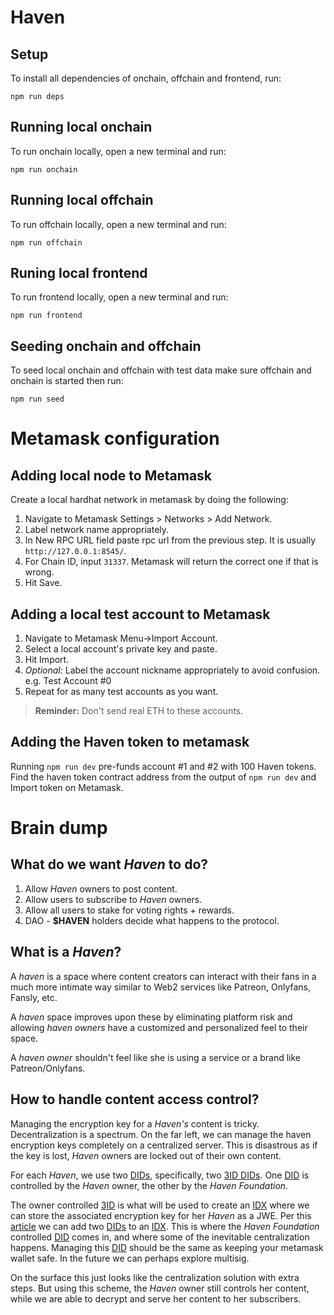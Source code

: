 # Haven

## Setup

To install all dependencies of onchain, offchain and frontend, run:

```shell
npm run deps
```

## Running local onchain

To run onchain locally, open a new terminal and run:

```shell
npm run onchain
```
## Running local offchain
To run offchain locally, open a new terminal and run:
```shell
npm run offchain
```
## Runing local frontend
To run frontend locally, open a new terminal and run:
```shell
npm run frontend
```

## Seeding onchain and offchain
To seed local onchain and offchain with test data make sure offchain and onchain is started then run:
```shell
npm run seed
```

# Metamask configuration

## Adding local node to Metamask

Create a local hardhat network in metamask by doing the following:

1.  Navigate to Metamask Settings > Networks > Add Network.
2.  Label network name appropriately.
3.  In New RPC URL field paste rpc url from the previous step. It is usually `http://127.0.0.1:8545/`.
4.  For Chain ID, input `31337`. Metamask will return the correct one if that is wrong.
5.  Hit Save.

## Adding a local test account to Metamask

1.  Navigate to Metamask Menu->Import Account.
2.  Select a local account's private key and paste.
3.  Hit Import.
4.  _Optional:_ Label the account nickname appropriately to avoid confusion. e.g. Test Account #0
5.  Repeat for as many test accounts as you want.

> **Reminder:** Don't send real ETH to these accounts.

## Adding the Haven token to metamask
Running `npm run dev` pre-funds account #1 and #2 with 100 Haven tokens. Find the haven token contract address from the output of 
`npm run dev` and Import token on Metamask.

# Brain dump
## What do we want _Haven_ to do?

1. Allow _Haven_ owners to post content.
2. Allow users to subscribe to _Haven_ owners.
3. Allow all users to stake for voting rights + rewards.
4. DAO - **$HAVEN** holders decide what happens to the protocol.

## What is a _Haven_?

A _haven_ is a space where content creators can interact with their fans in a much
more intimate way similar to Web2 services like Patreon, Onlyfans, Fansly, etc.

A _haven_ space improves upon these by eliminating platform risk and allowing
_haven owners_ have a customized and personalized feel to their space.

A _haven owner_ shouldn't feel like she is using a service or a brand like Patreon/Onlyfans.

## How to handle content access control?

Managing the encryption key for a _Haven's_ content is tricky. Decentralization is a spectrum.
On the far left, we can manage the haven encryption keys completely on a centralized server.
This is
disastrous as if the key is lost, _Haven_ owners are locked out of their own content.

For each _Haven_, we use two [DIDs](DID), specifically, two [3ID DIDs](3ID). One [DID](DID) is controlled by the _Haven_ owner,
the other by the _Haven Foundation_.

The owner controlled [3ID](3ID) is what will be used to
create an [IDX](idx) where we can store the associated encryption
key for her _Haven_ as a JWE. Per this [article](https://blog.ceramic.network/how-to-store-encrypted-secrets-using-idx/) we can add two [DIDs][did] to an [IDX][idx]. This is where the _Haven Foundation_
controlled [DID][did] comes in, and where some of the inevitable centralization happens.
Managing this [DID][did] should be
the same as keeping your metamask wallet safe. In the future we can perhaps explore multisig.

On the surface this just looks like the centralization solution with extra steps. But using this scheme,
the _Haven_ owner still controls her content, while we are able to decrypt and serve her content to her subscribers.

[did]: https://www.w3.org/TR/did-core
[3id]: https://developers.ceramic.network/authentication/3id-did/method/
[idx]: https://idx.xyz/
